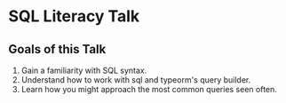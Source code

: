 # SQL Literacy Talk

## Goals of this Talk

1. Gain a familiarity with SQL syntax.
1. Understand how to work with sql and typeorm's query builder.
1. Learn how you might approach the most common queries seen often.

